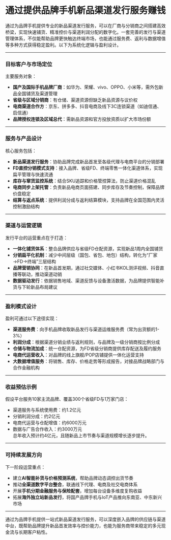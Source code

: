 # 通过提供品牌手机新品渠道发行服务赚钱

通过为品牌手机提供专业的新品渠道发行服务，可以在厂商与分销商之间搭建高效桥梁，实现快速铺货、精准控价与渠道利润分配的数字化。一套完善的发行与渠道管理体系，不仅能帮助品牌更快触达终端市场，也能通过服务费、返利与数据增值等多种方式获得稳定盈利。以下为系统化逻辑与盈利设计。

***

### 目标客户与市场定位

主要服务对象：
* **国产及国际手机品牌厂商**：如华为、荣耀、vivo、OPPO、小米等，需外包新品全国铺货及渠道管理​
* **省级与区域分销商**：有仓储、渠道资源但缺乏新品资源与议价权​
* **电商渠道合作方**：京东、拼多多、抖音电商及线下3C连锁渠道（如迪信通、启信通）​
* **品牌授权连锁及区域总代**：需新品资源和官方投放资质以扩大市场份额​

***

### 服务与产品设计

核心服务包括：
* **新品渠道发行服务**：协助品牌完成新品首发至各级代理与电商平台的分销部署  
* **FD直控分销模式支持**：接入品牌、省级FD、终端零售一体化渠道体系，实现扁平管理与快速流通
* **库存与窜货监控系统**：结合SKU追踪和价格管控算法，防止渠道价格混乱
* **电商同步上架托管**：负责新品电商页面搭建、同步库存及节奏控制，保障品牌价盘稳定  
* **结算与返点系统**：提供利润分成与返利结算模块，支持品牌在全国范围内灵活控制激励结构

***

### 渠道与运营逻辑

发行平台的运营重点在于打造：
* **一体化铺货体系**：整合品牌供应与省级FD仓配资源，实现新品1周内全国铺货  
* **分销扁平化机制**：减少中间层级（国包、省包、地包）结构，转化为“厂家→FD→终端”三层结构
* **品牌营销协同**：在新品首发期，通过社交媒体、小红书KOL测评视频、抖音直播等联动，推动渠道动销  
* **数据驱动发行**：依据销售地域、渠道反馈与设备激活数据，为品牌提供智能补货与下轮新品布局建议  

***

### 盈利模式设计

盈利可通过以下途径实现：
* **渠道服务费**：向手机品牌收取新品发行与渠道运维服务费（常为出货额的1-3%）
* **利润分成**：根据渠道分销业绩与返利规则，与品牌及一级分销商按比例分成
* **仓储与物流加成**：统一仓配资源，为FD省级分销商提供库存配送及履约服务  
* **电商代运营收入**：对品牌的线上旗舰/POP店铺提供一体化运营支持  
* **大数据增值服务**：将销售、库存、价格走势等形成报告，对接品牌战略部门与合作金融机构  

***

### 收益预估示例  

假设平台服务10家主流品牌、覆盖300个省级FD与1万家门店：
* 渠道服务与系统使用费：约1.2亿元  
* 分销利润分成：约2亿元  
* 电商代运营与仓配增值：约6000万元  
* 数据与广告合作收入：约3000万元  
总年收入预计约4亿元，且随新品上市节奏与渠道规模增长逐步提升。

***

### 可持续发展方向  

下一阶段运营重点：  
* 建立**AI智能补货与价格预测系统**，帮助品牌动态调控出货节奏  
* 推动**全渠道数字平台整合**，联通线下代理、电商及社交电商体系
* 开展**手机分期金融服务与保险配套**，增加每台设备多维度复购收益  
* 拓展**海外独立站新品发行**，将国产品牌手机与IoT产品推向东南亚、中东新兴市场  

***

通过为品牌手机提供一站式新品渠道发行服务，可以深度嵌入品牌的供应链与渠道中台，既帮助品牌提升新品首发效率与控价能力，也能为服务商带来稳定的多元现金流与长期客户粘性。